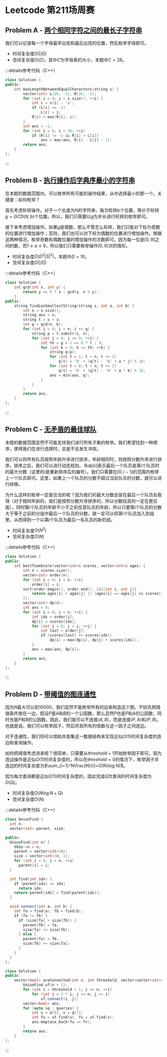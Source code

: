# Leetcode 第211场周赛

## Problem A - [两个相同字符之间的最长子字符串](https://leetcode.cn/problems/largest-substring-between-two-equal-characters/)

我们可以记录每一个字母最早出现和最后出现的位置，然后枚举字母即可。

- 时间复杂度$O(|S|)$
- 空间复杂度$O(C)$，其中$C$为字母表的大小，本题中$C=26$。

:::details参考代码（C++）

```cpp
class Solution {
public:
    int maxLengthBetweenEqualCharacters(string s) {
        vector<int> L(26, -1), R(26, -1);
        for (int i = 0; i < s.size(); ++i) {
            int c = s[i] - 'a';
            if (L[c] == -1)
                L[c] = i;
            R[c] = max(R[c], i);
        }
        int ans = -1;
        for (int i = 0; i < 26; ++i)
            if (R[i] != -1 && R[i] > L[i])
                ans = max(ans, R[i] - L[i] - 1);
        return ans;
    }
};
```

:::

## Problem B - [执行操作后字典序最小的字符串](https://leetcode.cn/problems/lexicographically-smallest-string-after-applying-operations/)

在本题的数据范围内，可以枚举所有可能的操作结果，从中选择最小的那一个。关键是：如何枚举？

首先考虑轮转操作。对于一个长度为$N$的字符串，每次轮转$b$个位置，等价于轮转$g=GCD(N,b)$个位置。所以，我们只需要以$g$为步长进行轮转的枚举即可。

接下来考虑增加操作。如果$g$是偶数，那么不管怎么轮转，我们只能对下标为奇数的位置进行增加操作；否则，我们也可以对下标为偶数的位置进行增加操作。根据这两种情况，枚举奇数和偶数位置的增加操作的次数即可。因为每一位是$[0,9]$之间的数，而$1\leq a\leq9$，所以我们只需要枚举操作$[0,9]$次的情形。

- 时间复杂度$O(D^2|S|^2)$，本题中$D=10$。
- 空间复杂度$O(|S|)$

:::details参考代码（C++）

```cpp
class Solution {
    int gcd(int x, int y) {
        return y == 0 ? x : gcd(y, x % y);
    }
public:
    string findLexSmallestString(string s, int a, int b) {
        int n = s.size();
        string ans = s;
        string t = s + s;
        int g = gcd(n, b);
        for (int i = 0; i < n; i += g) {
            string p = t.substr(i, n);
            for (int j = 0; j <= 9; ++j) {
                int th = g % 2 == 0 ? 0 : 9;
                for (int k = 0; k <= th; ++k) {
                    string q(p);
                    for (int t = 1; t < n; t += 2)
                        q[t] = '0' + (q[t] - '0' + a * j) % 10;
                    for (int t = 0; t < n; t += 2)
                        q[t] = '0' + (q[t] - '0' + a * k) % 10;
                    ans = min(ans, q);
                }
            }
        }
        return ans;
    }
};
```

:::

## Problem C - [无矛盾的最佳球队](https://leetcode.cn/problems/best-team-with-no-conflicts/)

本题的数据范围显然不可能支持我们进行所有子集的枚举。我们希望找到一种顺序，使得我们在进行选择时，总是不会发生冲突。

我们可以将所有队员按照年龄升序进行排序，年龄相同时，则按照分数升序进行排序。排序之后，我们可以进行动态规划。令$dp[i]$表示最后一个队员是第$i$个队员时的最大分数（这里的$i$是重新排序后的编号）。我们只需要在$[0,i-1]$的范围内枚举上一个队员即可。这里，如果上一个队员的分数不超过当前队员的分数，就可以进行转移。

为什么这样的枚举一定是合法的呢？因为我们的最大分数总是在最后一个队员处取得（对于相同年龄的，我们是按照分数升序排序的，所以分数较高的一定在更后面），同时第$i$个队员的年龄不小于之前任意队员的年龄，所以只要第$i$个队员的分数大于等于之前的分组中最后一个队员的分数，就一定可以将第$i$个队员加入到组里，从而得到一个以第$i$个队员为最后一名队员的新的组。

- 时间复杂度$O(N^2)$
- 空间复杂度$O(N)$

:::details参考代码（C++）

```cpp
class Solution {
public:
    int bestTeamScore(vector<int>& scores, vector<int>& ages) {
        int n = scores.size();
        vector<int> order(n);
        for (int i = 0; i < n; ++i)
            order[i] = i;
        sort(order.begin(), order.end(), [&](int i, int j){
            return ages[i] < ages[j] || (ages[i] == ages[j] && scores[i] < scores[j]);
        });
        vector<int> dp(n);
        int ans = 0;
        for (int i = 0; i < n; ++i) {
            int idx = order[i];
            dp[i] = scores[idx];
            for (int j = 0; j < i; ++j) {
                int last = order[j];
                if (scores[last] <= scores[idx])
                    dp[i] = max(dp[i], dp[j] + scores[idx]);
            }
            ans = max(ans, dp[i]);
        }
        return ans;
    }
};
```

:::

## Problem D - [带阈值的图连通性](https://leetcode.cn/problems/graph-connectivity-with-threshold/)

因为$N$最大可以到$10000$，我们显然不能枚举所有的边来构造这个图。不妨先把阈值条件放在一边，假设$P$是$A$和$B$的一个公因数，那么显然$P$也是$P$和$A$的公因数，同时也是$P$和$B$的公因数。因此，我们就可以不连接$(A,B)$，而是连接$(P,A)$和$(P,B)$。也就是说，我们可以枚举因子，然后将其所有的倍数与这一因子之间连边。

对于连通性，我们则可以借助并查集这一数据结构来实现近似$O(1)$时间复杂度的连边和查询操作。

如何把阈值考虑进来呢？很简单，只需要从$threshold+1$开始枚举因子即可。因为连边操作是近似$O(1)$时间复杂度的，所以在$threshold=0$的情况下，枚举因子并连边的时间复杂度为$\sum_{i=1}^N\frac{N}{i}=O(N\log N)$。

因为每次查询都是近似$O(1)$时间复杂度的，因此完成$Q$次查询的时间复杂度为$O(Q)$。

- 时间复杂度$O(N\log N+Q)$
- 空间复杂度$O(N)$

:::details参考代码（C++）

```cpp
class UnionFind {
  int n;
  vector<int> parent, size;

public:
  UnionFind(int n) {
    this->n = n;
    parent = vector<int>(n);
    size = vector<int>(n, 1);
    for (int i = 0; i < n; ++i)
      parent[i] = i;
  }

  int find(int idx) {
    if (parent[idx] == idx)
      return idx;
    return parent[idx] = find(parent[idx]);
  }

  void connect(int a, int b) {
    int fa = find(a), fb = find(b);
    if (fa != fb) {
      if (size[fa] > size[fb]) {
        parent[fb] = fa;
        size[fa] += size[fb];
      } else {
        parent[fa] = fb;
        size[fb] += size[fa];
      }
    }
  }
};

class Solution {
public:
    vector<bool> areConnected(int n, int threshold, vector<vector<int>>& queries) {
        UnionFind uf(n + 1);
        for (int i = threshold + 1; i <= n; ++i)
            for (int j = 2 * i; j <= n; j += i)
                uf.connect(i, j);
        vector<bool> ans;
        for (auto &q : queries) {
            int u = q[0], v = q[1];
            int fu = uf.find(u), fv = uf.find(v);
            ans.emplace_back(fu == fv);
        }
        return ans;
    }
};
```

:::
